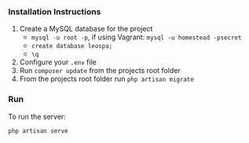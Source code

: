 ### Installation Instructions

1. Create a MySQL database for the project
    - `mysql -u root -p`, if using Vagrant: `mysql -u homestead -psecret`
    - `create database leospa;`
    - `\q`
2. Configure your `.env` file
3. Run `composer update` from the projects root folder
4. From the projects root folder run `php artisan migrate`

### Run

To run the server:

```
php artisan serve
```
